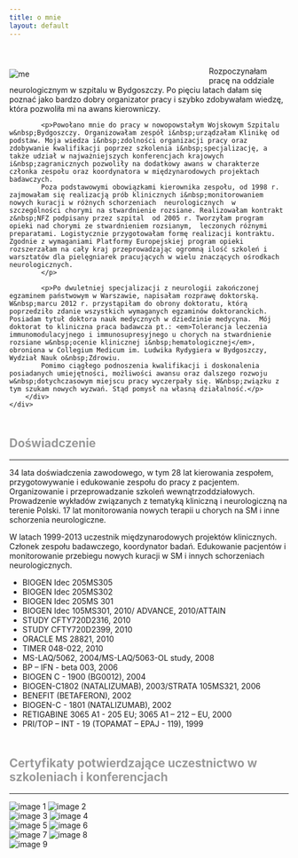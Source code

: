 ```yaml
---
title: o mnie
layout: default
---
```

<div style="position: relative; margin-top: 50px">
    <div style="width: 330px; float: left; padding: 5px 30px 10px 0">
        <img src="/img/anna_pamula.jpg" alt="me"
            class="img-responsive">
    </div>
    <div style="float: none; width: auto; text-justify: newspaper">
        <div class="blurb" style="font-size: 14px">
            <p>Rozpoczynałam pracę na oddziale neurologicznym w szpitalu w Bydgoszczy. Po pięciu latach dałam się poznać jako bardzo dobry organizator pracy i&nbsp;szybko zdobywałam wiedzę, która pozwoliła mi na awans kierowniczy.
            </p>

            <p>Powołano mnie do pracy w nowopowstałym Wojskowym Szpitalu w&nbsp;Bydgoszczy. Organizowałam zespół i&nbsp;urządzałam Klinikę od podstaw. Moja wiedza i&nbsp;zdolności organizacji pracy oraz zdobywanie kwalifikacji poprzez szkolenia i&nbsp;specjalizację, a także udział w najważniejszych konferencjach krajowych i&nbsp;zagranicznych pozwoliły na dodatkowy awans w charakterze członka zespołu oraz koordynatora w międzynarodowych projektach badawczych.
            Poza podstawowymi obowiązkami kierownika zespołu, od 1998 r. zajmowałam się realizacją prób klinicznych i&nbsp;monitorowaniem nowych kuracji w różnych schorzeniach  neurologicznych  w szczególności chorymi na stwardnienie rozsiane. Realizowałam kontrakt z&nbsp;NFZ podpisany przez szpital  od 2005 r. Tworzyłam program opieki nad chorymi ze stwardnieniem rozsianym,  leczonych różnymi preparatami. Logistycznie przygotowałam formę realizacji kontraktu. Zgodnie z wymaganiami Platformy Europejskiej program opieki rozszerzałam na cały kraj przeprowadzając ogromną ilość szkoleń i warsztatów dla pielęgniarek pracujących w wielu znaczących ośrodkach neurologicznych.
            </p>
            
            <p>Po dwuletniej specjalizacji z neurologii zakończonej egzaminem państwowym w Warszawie, napisałam rozprawę doktorską. W&nbsp;marcu 2012 r. przystąpiłam do obrony doktoratu, którą poprzedziło zdanie wszystkich wymaganych egzaminów doktoranckich. Posiadam tytuł doktora nauk medycznych w dziedzinie medycyna.  Mój doktorat to kliniczna praca badawcza pt.: <em>Tolerancja leczenia immunomodulacyjnego i immunosupresyjnego u chorych na stwardnienie rozsiane w&nbsp;ocenie klinicznej i&nbsp;hematologicznej</em>, obroniona w Collegium Medicum im. Ludwika Rydygiera w Bydgoszczy, Wydział Nauk o&nbsp;Zdrowiu.
            Pomimo ciągłego podnoszenia kwalifikacji i doskonalenia posiadanych umiejętności, możliwości awansu oraz dalszego rozwoju w&nbsp;dotychczasowym miejscu pracy wyczerpały się. W&nbsp;związku z tym szukam nowych wyzwań. Stąd pomysł na własną działalność.</p>
        </div>
    </div>
</div>

<h2 style="color: #999999; margin-top: 50px">Doświadczenie</h2>
<hr>

<p>34 lata doświadczenia zawodowego, w tym 28 lat kierowania zespołem, przygotowywanie i edukowanie  zespołu do pracy z pacjentem. Organizowanie i przeprowadzanie szkoleń wewnątrzoddziałowych. Prowadzenie wykładów związanych z tematyką kliniczną i  neurologiczną na terenie Polski. 17 lat  monitorowania nowych terapii u chorych na SM i inne schorzenia neurologiczne.</p>

<p>W latach 1999-2013 uczestnik międzynarodowych projektów klinicznych. Członek zespołu badawczego, koordynator badań. Edukowanie pacjentów i monitorowanie przebiegu nowych kuracji w SM i innych schorzeniach neurologicznych.</p>

<ul>
    <li>BIOGEN Idec 205MS305 </li>
    <li>BIOGEN Idec 205MS302</li>
    <li>BIOGEN Idec 205MS 301 </li>
    <li>BIOGEN Idec 105MS301, 2010/ ADVANCE, 2010/ATTAIN</li>
    <li>STUDY CFTY720D2316, 2010</li>
    <li>STUDY CFTY720D2399, 2010</li>
    <li>ORACLE MS 28821, 2010</li>
    <li>TIMER 048-022, 2010</li>
    <li>MS-LAQ/5062, 2004/MS-LAQ/5063-OL study, 2008 </li>
    <li>BP – IFN - beta 003, 2006</li>
    <li>BIOGEN C - 1900 (BG0012), 2004</li>
    <li>BIOGEN-C1802 (NATALIZUMAB), 2003/STRATA 105MS321, 2006 </li>
    <li>BENEFIT (BETAFERON), 2002</li>
    <li> BIOGEN-C - 1801 (NATALIZUMAB), 2002</li>
    <li>RETIGABINE 3065 A1 - 205 EU; 3065 A1 – 212 – EU, 2000</li>
    <li>PRI/TOP – INT - 19 (TOPAMAT – EPAJ - 119), 1999</li>
</ul>

<h2 style="color: #999999; margin-top: 50px">Certyfikaty potwierdzające uczestnictwo w szkoleniach i&nbsp;konferencjach </h2>
<hr>
<div id="images">
    <div class="row">
        <img src="/certyfikaty/cert1.png" title="image 1" />
        <img src="/certyfikaty/cert2.png" title="image 2" />
    </div>
    <div class="row">
        <img src="/certyfikaty/cert3.png" title="image 3" />
        <img src="/certyfikaty/cert4.png" title="image 4" />
    </div>
    <div class="row">
        <img src="/certyfikaty/cert5.png" title="image 5" />
        <img src="/certyfikaty/cert6.png" title="image 6" />
    </div>
    <div class="row">
        <img src="/certyfikaty/cert7.png" title="image 7" />
        <img src="/certyfikaty/cert8.png" title="image 8" />
    </div>
    <div class="row">
        <img src="/certyfikaty/cert9.png" title="image 9" />
    </div>
</div>
<div id="full"></div>
<p id="caption"></p>

<script>
$('#full').gallery({
    source: "#images img",
    easing: "linear",
    waitTime: 2000,
    changeTime: 300,
    showCaptions: true,
    captionTarget: "#caption"
});

$("#full").on({
    mouseenter: function() {
        $("#full").gallery("stopAnimation");
    },
    mouseleave: function() {
        $("#full").gallery("stopAnimation");
    }
});

$("#full").on({
    galleryimageload: function() {
        console.log("new image loaded");
    },
    galleryclick: function() {
        console.log("gallery source image clicked");
    },
    galleryanimationstop: function() {
        console.log("gallery animation stopped");
    },
    galleryanimationresume: function() {
        console.log("gallery animation resumed");
    }
});
</script>